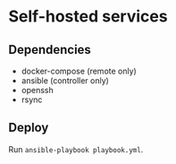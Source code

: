 # Self-hosted services

## Dependencies

- docker-compose (remote only)
- ansible (controller only)
- openssh
- rsync

## Deploy

Run `ansible-playbook playbook.yml`.
